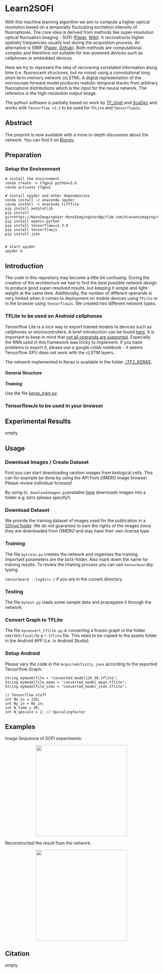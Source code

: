 # Learn2SOFI

With this machine learning algorithm we aim to compute a higher optical resolution based on a temporally fluctuating excitation intensity of fluorophores. The core-idea is derived from methods like super-resolution optical fluctuation imaging - SOFI ([Paper](https://www.pnas.org/content/106/52/22287), [Wiki](https://en.wikipedia.org/wiki/Super-resolution_optical_fluctuation_imaging)). It reconstructs higher spatially frequencies usually lost during the acquisition process.
An alternative is SRRF ([Paper](https://www.nature.com/articles/ncomms12471), [Github](https://github.com/HenriquesLab/NanoJ-SRRF)). Both methods are computational complex and therefore not suitable for low-powered devices such as cellphones or embedded devices.

Here we try to represent the idea of recovering correlated information along time (i.e. fluorescent structures, but no noise) using a convolutional long short term memory network (cLSTM). A digital representation of the microscope forward model produces realistic temporal stacks from arbitrary fluorophore distributions which is the input for the neural network. The reference is the high-resolution output image.

 The python software is partially based on work by [TF_Unet](https://github.com/jakeret/tf_unet/tree/master/tf_unet) and [ScaDec](https://github.com/sunyumark/ScaDec-deep-learning-diffractive-tomography) and works with ```Tensorflow >2.2``` to be used for ```TFLite``` and ```TensorflowJs```.

## Abstract

The preprint is now available with a more in-depth discussion about the network. You can find it on [Biorxiv](https://www.biorxiv.org/content/10.1101/2020.09.04.283085v1).


## Preparation

### Setup the Environment
```
# install the environment
conda create -n tfgpu2 python=3.6
conda activate tfgpu2

# install spyder and other dependencies
conda install -c anaconda spyder
conda install -c anaconda tifffile
pip install matplotlib
pip install git+https://NanoImagingUser:NanoImagingUser@gitlab.com/bionanoimaging/nanoimagingpack
pip install opencv-python
pip install tensorflow==2.3.0
pip install tensorflowjs
pip install json


# start spyder
spyder &
```


## Introduction

The code in this repository may become a little bit confusing. During the creation of the architecture we had to find the best possible network design to produce good super-resolved results, but keeping it simple and light-weight at the same time. Additionally, the number of different operands is very limited when it comes to deployment on mobile devices using ```TFLite``` or in the browser using ```TensorflowJs```. We created two different network types:


### TFLite to be used on Android cellphones

Tensorflow Lite is a nice way to export trained models to devices such as cellphones or microcontrollers. A brief introduction can be found [here](https://towardsdatascience.com/a-basic-introduction-to-tensorflow-lite-59e480c57292). It is important to keep in mind that [not all operands are supported](https://www.tensorflow.org/lite/guide/ops_compatibility). Especially the RNN used in this framework was tricky to implement. If you have problems to export it, please use a google colab notebook - it seems Tensorflow GPU does not work with the cLSTM layers..

The network implemented in Keras is available in the folder [.\TF2_KERAS](.\TF2_KERAS).

#### General Structure

***Training***

Use the file  [keras_train.py](./TF2_KERAS/keras_train.py). 




### TensorflowJs to be used in your browser


## Experimental Results
empty

## Usage


### Download Images / Create Dataset

First you can start downloading random images from biological cells. This can for example be done by using the API from OMERO image browser. Please review individual licneses!

By using ```01_downloadimages.py```available [here](./SCRIPTS/01_downloadimages.py) downloads images into a folder e.g. ```DATA``` (please specify!).

### Download Dataset

We provide the training dataset of images used for the publication in a [GDrive folder](https://drive.google.com/drive/folders/1Xv8PxXt7VSZb3fNiXgfviUCi-6OUCqoA?usp=sharing). We do not guarantee to own the rights of the images since they are downloaded from *OMERO* and may have their own license type.

### Training

The file ```mytrain.py``` creates the network and organises the training. Important parameters are the ```DATA```-folder. Also mark down the name for training results. To review the trianing process you can use ```tensorboard```by typing

```tensorboard --logdir=./``` if you are in the current directory

### Testing

The file ```mytest.py``` loads some sample data and propagates it through the network.

### Convert Graph to TFLite

The file ```myconvert_tflite.py``` is converting a frozen graph in the folder ```XXX/XXX/final/```to a ```*.tflite``` file. This need to be copied to the assets folder in the Android APP (i.e. in Android Studio).

### Setup Android

Please vary the code in the ```AcquireActivity.java``` according to the exported Tensorflow Graph:

```
String mymodelfile = "converted_model128_30.tflite";
String mymodelfile_mean = "converted_model_mean.tflite";
String mymodelfile_stdv = "converted_model_stdv.tflite";

// Tensorflow stuff
int Nx_in = 128;
int Ny_in = Nx_in;
int N_time = 30;
int N_upscale = 2; // Upscalingfactor
```

## Examples

Image Sequence of SOFI experiments:
<p align="center">
<img src="./IMAGES/mytest_obj-2.gif" width="300">
</p>

Reconstructed the result from the network:
<p align="center">
<img src="./IMAGES/mytest_gt-1.png" width="300">
</p>


## Citation
empty
